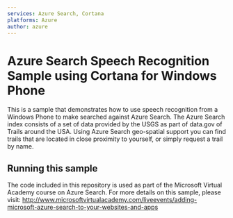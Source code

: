 ```yaml
---
services: Azure Search, Cortana
platforms: Azure
author: azure
---
```


# Azure Search Speech Recognition Sample using Cortana for Windows Phone
This is a sample that demonstrates how to use speech recognition from a Windows Phone to make searched against Azure Search.  The Azure Search index consists of a set of data provided by the USGS as part of data.gov of Trails around the USA.  Using Azure Search geo-spatial support you can find trails that are located in close proximity to yourself, or simply request a trail by name.

## Running this sample

The code included in this repository is used as part of the Microsoft Virtual Academy course on Azure Search.  For more details on this sample, please visit: http://www.microsoftvirtualacademy.com/liveevents/adding-microsoft-azure-search-to-your-websites-and-apps
